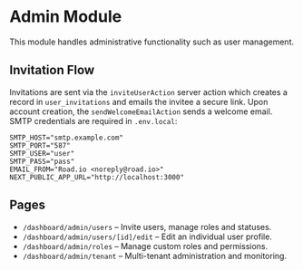 # Admin Module

This module handles administrative functionality such as user management.

## Invitation Flow

Invitations are sent via the `inviteUserAction` server action which creates a record in `user_invitations` and emails the invitee a secure link.
Upon account creation, the `sendWelcomeEmailAction` sends a welcome email. SMTP credentials are required in `.env.local`:

```
SMTP_HOST="smtp.example.com"
SMTP_PORT="587"
SMTP_USER="user"
SMTP_PASS="pass"
EMAIL_FROM="Road.io <noreply@road.io>"
NEXT_PUBLIC_APP_URL="http://localhost:3000"
```

## Pages

- `/dashboard/admin/users` – Invite users, manage roles and statuses.
- `/dashboard/admin/users/[id]/edit` – Edit an individual user profile.
- `/dashboard/admin/roles` – Manage custom roles and permissions.
- `/dashboard/admin/tenant` – Multi-tenant administration and monitoring.

